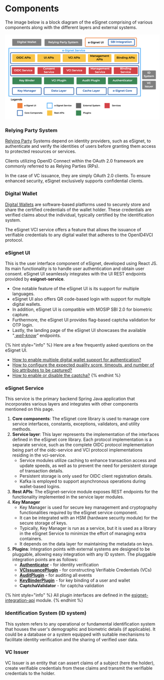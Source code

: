 # Components

The image below is a block diagram of the eSignet comprising of various components along with the different layers and external systems.

![](../../.gitbook/assets/component-diagram.png)

### Relying Party System

[Relying Party](../../glossary.md#relying-party) Systems depend on identity providers, such as eSignet, to authenticate and verify the identities of users before granting them access to protected resources or services.&#x20;

Clients utilizing OpenID Connect within the OAuth 2.0 framework are commonly referred to as Relying Parties (RPs).

In the case of VC issuance, they are simply OAuth 2.0 clients. To ensure enhanced security, eSignet exclusively supports confidential clients.

### Digital Wallet

[Digital Wallets](../../glossary.md#digital-id-wallet) are software-based platforms used to securely store and share the certified credentials of the wallet holder. These credentials are verified claims about the individual, typically certified by the identification system.

The eSignet VCI service offers a feature that allows the issuance of verifiable credentials to any digital wallet that adheres to the OpenID4VCI protocol.

### **eSignet UI**

This is the user interface component of eSignet, developed using React JS. Its main functionality is to handle user authentication and obtain user consent. eSignet UI seamlessly integrates with the UI REST endpoints provided by **esignet-service**.

* One notable feature of the eSignet UI is its support for multiple languages.
* eSignet UI also offers QR code-based login with support for multiple digital wallets.
* In addition, eSignet UI is compatible with MOSIP SBI 2.0 for biometric capture.
* Furthermore, the eSignet UI provides flag-based captcha validation for OTP login.
* Lastly, the landing page of the eSignet UI showcases the available "[_.well-know_](../../build-and-deploy/configuration/.well-known/)_"_ endpoints.

{% hint style="info" %}
Here are a few frequently asked questions on the eSignet UI.

* [How to enable multiple digital wallet support for authentication?](../../faq/#how-to-integrate-wallets-with-e-signet-to-provide-wallet-based-authentication)
* [How to configure the expected quality score, timeouts, and number of bio attributes to be captured?](../../faq/#how-to-configure-the-expected-quality-score-timeouts-and-number-of-biometric-attributes-to-be-captur)
* [How to enable or disable the captcha?](../../faq/#how-to-enable-or-disable-the-captcha-in-e-signet-ui)
{% endhint %}

### **eSignet Service**

This service is the primary backend Spring Java application that incorporates various layers and integrates with other components mentioned on this page.

1. **Core components**: The eSignet core library is used to manage core service interfaces, constants, exceptions, validators, and utility methods.
2. **Service layer**: This layer represents the implementation of the interfaces defined in the eSignet core library. Each protocol implementation is a separate service, such as the complete OIDC protocol implementation being part of the oidc-service and VCI protocol implementations residing in the vci-service.
   * Service modules utilize caching to enhance transaction access and update speeds, as well as to prevent the need for persistent storage of transaction details.
   * Persistent storage is only used for OIDC client registration details.
   * Kafka is employed to support asynchronous operations during wallet-based logins.
3. **Rest APIs**: The eSignet-service module exposes REST endpoints for the functionality implemented in the service layer modules.
4. **Key Manager**
   * Key Manager is used for secure key management and cryptography functionalities required by the eSignet service component.
   * It can be integrated with an HSM (hardware security module) for the secure storage of keys.
   * Typically, Key Manager is run as a service, but it is used as a library in the eSignet Service to minimize the effort of managing extra containers.
   * It depends on the data layer for maintaining the metadata on keys.
5. **Plugins**: Integration points with external systems are designed to be pluggable, allowing easy integration with any ID system. The pluggable integration points are as follows:
   * [**Authenticator**](../../integration-guides/authenticator.md) - for identity verification
   * [**VCIssuancePlugin**](../../integration-guides/vc-issuance.md) - for constructing Verifiable Credentials (VCs)
   * [**AuditPlugin**](../../integration-guides/audit.md) - for auditing all events
   * [**KeyBinderPlugin**](../../integration-guides/key-binder.md) - for key binding of a user and wallet
   * **CaptchaValidator** - for captcha validation

{% hint style="info" %}
All plugin interfaces are defined in the [esignet-integration-api](https://github.com/mosip/esignet/tree/master/esignet-integration-api) module.
{% endhint %}

### **Identification System (ID system)**

This system refers to any operational or fundamental identification system that houses the user's demographic and biometric details (if applicable). It could be a database or a system equipped with suitable mechanisms to facilitate identity verification and the sharing of verified user data.

### VC Issuer

VC Issuer is an entity that can assert claims of a subject (here the holder), create verifiable credentials from these claims and transmit the verifiable credentials to the holder.
